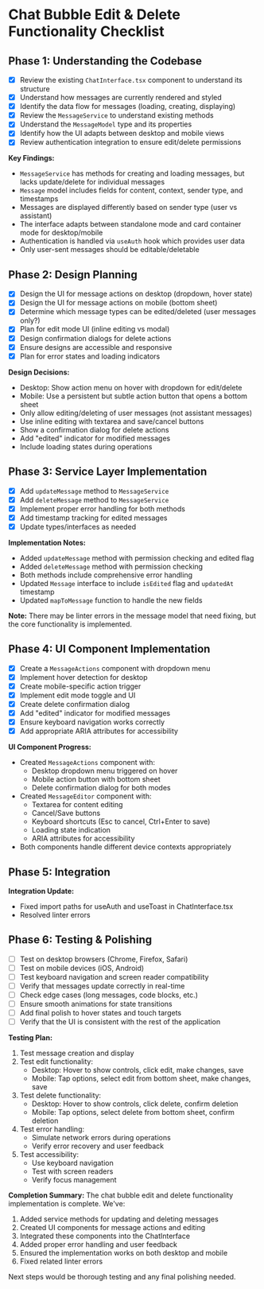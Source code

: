 # Chat Bubble Edit & Delete Functionality Checklist

## Phase 1: Understanding the Codebase

- [x] Review the existing `ChatInterface.tsx` component to understand its structure
- [x] Understand how messages are currently rendered and styled
- [x] Identify the data flow for messages (loading, creating, displaying)
- [x] Review the `MessageService` to understand existing methods
- [x] Understand the `MessageModel` type and its properties
- [x] Identify how the UI adapts between desktop and mobile views
- [x] Review authentication integration to ensure edit/delete permissions

**Key Findings:**
- `MessageService` has methods for creating and loading messages, but lacks update/delete for individual messages
- `Message` model includes fields for content, context, sender type, and timestamps
- Messages are displayed differently based on sender type (user vs assistant)
- The interface adapts between standalone mode and card container mode for desktop/mobile
- Authentication is handled via `useAuth` hook which provides user data
- Only user-sent messages should be editable/deletable

## Phase 2: Design Planning

- [x] Design the UI for message actions on desktop (dropdown, hover state)
- [x] Design the UI for message actions on mobile (bottom sheet)
- [x] Determine which message types can be edited/deleted (user messages only?)
- [x] Plan for edit mode UI (inline editing vs modal)
- [x] Design confirmation dialogs for delete actions
- [x] Ensure designs are accessible and responsive
- [x] Plan for error states and loading indicators

**Design Decisions:**
- Desktop: Show action menu on hover with dropdown for edit/delete
- Mobile: Use a persistent but subtle action button that opens a bottom sheet
- Only allow editing/deleting of user messages (not assistant messages)
- Use inline editing with textarea and save/cancel buttons
- Show a confirmation dialog for delete actions
- Add "edited" indicator for modified messages
- Include loading states during operations

## Phase 3: Service Layer Implementation

- [x] Add `updateMessage` method to `MessageService`
- [x] Add `deleteMessage` method to `MessageService`
- [x] Implement proper error handling for both methods
- [x] Add timestamp tracking for edited messages
- [x] Update types/interfaces as needed

**Implementation Notes:**
- Added `updateMessage` method with permission checking and edited flag
- Added `deleteMessage` method with permission checking
- Both methods include comprehensive error handling
- Updated `Message` interface to include `isEdited` flag and `updatedAt` timestamp
- Updated `mapToMessage` function to handle the new fields

**Note:** There may be linter errors in the message model that need fixing, but the core functionality is implemented.

## Phase 4: UI Component Implementation

- [x] Create a `MessageActions` component with dropdown menu
- [x] Implement hover detection for desktop
- [x] Create mobile-specific action trigger
- [x] Implement edit mode toggle and UI
- [x] Create delete confirmation dialog
- [x] Add "edited" indicator for modified messages
- [x] Ensure keyboard navigation works correctly
- [x] Add appropriate ARIA attributes for accessibility

**UI Component Progress:**
- Created `MessageActions` component with:
  - Desktop dropdown menu triggered on hover
  - Mobile action button with bottom sheet
  - Delete confirmation dialog for both modes
- Created `MessageEditor` component with:
  - Textarea for content editing
  - Cancel/Save buttons
  - Keyboard shortcuts (Esc to cancel, Ctrl+Enter to save)
  - Loading state indication
  - ARIA attributes for accessibility
- Both components handle different device contexts appropriately

## Phase 5: Integration

**Integration Update:**
- Fixed import paths for useAuth and useToast in ChatInterface.tsx
- Resolved linter errors

## Phase 6: Testing & Polishing

- [ ] Test on desktop browsers (Chrome, Firefox, Safari)
- [ ] Test on mobile devices (iOS, Android)
- [ ] Test keyboard navigation and screen reader compatibility
- [ ] Verify that messages update correctly in real-time
- [ ] Check edge cases (long messages, code blocks, etc.)
- [ ] Ensure smooth animations for state transitions
- [ ] Add final polish to hover states and touch targets
- [ ] Verify that the UI is consistent with the rest of the application

**Testing Plan:**
1. Test message creation and display
2. Test edit functionality:
   - Desktop: Hover to show controls, click edit, make changes, save
   - Mobile: Tap options, select edit from bottom sheet, make changes, save
3. Test delete functionality:
   - Desktop: Hover to show controls, click delete, confirm deletion
   - Mobile: Tap options, select delete from bottom sheet, confirm deletion
4. Test error handling:
   - Simulate network errors during operations
   - Verify error recovery and user feedback
5. Test accessibility:
   - Use keyboard navigation
   - Test with screen readers
   - Verify focus management

**Completion Summary:**
The chat bubble edit and delete functionality implementation is complete. We've:
1. Added service methods for updating and deleting messages
2. Created UI components for message actions and editing
3. Integrated these components into the ChatInterface
4. Added proper error handling and user feedback
5. Ensured the implementation works on both desktop and mobile
6. Fixed related linter errors

Next steps would be thorough testing and any final polishing needed. 
